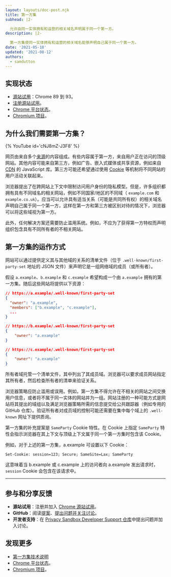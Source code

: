 ```yaml
---
layout: layouts/doc-post.njk
title: 第一方集
subhead: |2-

  允许由同一实体拥有和运营的相关域名声明属于同一个第一方。
description: |2-

  第一方集使同一实体拥有和运营的相关域名能够声明自己属于同一个第一方。
date: '2021-05-18'
updated: '2021-08-12'
authors:
  - samdutton
---
```


<!--lint disable no-smart-quotes-->

## 实现状态

- [源站试用](https://web.dev/origin-trials/)：Chrome 89 到 93。
- [注册源站试用](https://developer.chrome.com/origintrials/#/view_trial/988540118207823873)。
- [Chrome 平台状态](https://chromestatus.com/feature/5640066519007232)。
- [Chromium 项目](https://www.chromium.org/updates/first-party-sets)。

## 为什么我们需要第一方集？

{% YouTube id='cNJ8mZ-J3F8' %}

网页由来自多个[来源](/docs/privacy-sandbox/glossary#origin)的内容组成。有些内容属于第一方，来自用户正在访问的顶级网站。其他内容可能来自第三方，例如广告、嵌入式媒体或共享资源，例如来自 [CDN](https://www.cloudflare.com/en-gb/learning/cdn/what-is-a-cdn/) 的 JavaScript 库。第三方可能还希望通过使用 [Cookie](/docs/privacy-sandbox/glossary#origin) 等机制将不同网站的用户活动关联起来。

浏览器提出了在跨网站上下文中限制访问用户身份的隐私模型。但是，许多组织都拥有具有不同域名的相关网站，例如不同国家/地区的不同域（ `example.com` 和 `example.co.uk`）。应当可以允许具有适当关系（可能是共同所有权）的相关域名声明自己属于同一个第一方，这样在第一方和第三方被区别对待的情况下，浏览器可以将这些域视为第一方。

此外，任何解决方案还需要防止滥用系统。例如，不应为了获得第一方特权而声明组织包含具有不同所有者的不相关网站。

## 第一方集的运作方式

网站可以通过提供定义其与其他域的关系的清单文件（位于 `.well-known/first-party-set` 地址的 JSON 文件）来声明它是一组网络域的成员（或所有者）。

假设 `a.example`、`b.example` 和 `c.example` 希望构成一个由 `a.example` 拥有的第一方集。随后这些网站将提供以下资源：

```json
// https://a.example/.well-known/first-party-set
{
  "owner": "a.example",
  "members": ["b.example", "c.example"],
  ...
}

// https://b.example/.well-known/first-party-set
{
	"owner": "a.example"
}

// https://c.example/.well-known/first-party-set
{
	"owner": "a.example"
}
```

所有者域托管一个清单文件，其中列出了其成员域。浏览器可以要求成员网站指定其所有者，然后检查所有者的清单来验证关系。

浏览器策略应防止滥用或误用。例如，第一方集不得允许在不相关的网站之间交换用户信息，或者将不属于同一实体的网站并为一组。网站注册的一种可能方式是网站将其提出的域组以及满足浏览器策略所需的信息提交给公共跟踪器（例如专用的 GitHub 仓库）。验证所有者对成员域的控制可能还需要在集中每个域上的 `.well-known` 网址下提供质询。

第一方集的补充提案是 `SameParty` Cookie 特性。在 Cookie 上指定 `SameParty` 特性会指示浏览器在其上下文与顶级上下文属于同一个第一方集时包含该 Cookie。

例如，对于上述的第一方集，a.example 可设置以下 Cookie：

`Set-Cookie: session=123; Secure; SameSite=Lax; SameParty`

这意味着当 b.example 或 c.example 上的访问者向 a.example 发出请求时，`session` Cookie 会包含在该请求中。

---

## 参与和分享反馈

- **源站试用**：注册并加入 [Chrome 源站试用](https://developer.chrome.com/origintrials/#/view_trial/988540118207823873)。
- **GitHub**：阅读[提案](https://github.com/privacycg/first-party-sets)、[提出问题并关注讨论](https://github.com/privacycg/first-party-sets/issues)。
- **开发者支持**：在 [Privacy Sandbox Developer Support 仓库](https://github.com/GoogleChromeLabs/privacy-sandbox-dev-support)中提出问题并加入讨论。

## 发现更多

- [第一方集技术说明](https://github.com/privacycg/first-party-sets)
- [Chrome 平台状态](https://chromestatus.com/feature/5640066519007232)。
- [Chromium 项目](https://www.chromium.org/updates/first-party-sets)。
